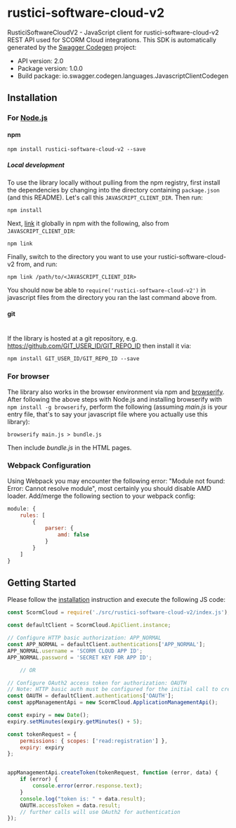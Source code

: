 # rustici-software-cloud-v2

RusticiSoftwareCloudV2 - JavaScript client for rustici-software-cloud-v2
    REST API used for SCORM Cloud integrations.
This SDK is automatically generated by the [Swagger Codegen](https://github.com/swagger-api/swagger-codegen) project:

- API version: 2.0
- Package version: 1.0.0
- Build package: io.swagger.codegen.languages.JavascriptClientCodegen

## Installation

### For [Node.js](https://nodejs.org/)

#### npm

```shell
npm install rustici-software-cloud-v2 --save
```

##### Local development

To use the library locally without pulling from the npm registry, first install the dependencies by changing
into the directory containing `package.json` (and this README). Let's call this `JAVASCRIPT_CLIENT_DIR`. Then run:

```shell
npm install
```

Next, [link](https://docs.npmjs.com/cli/link) it globally in npm with the following, also from `JAVASCRIPT_CLIENT_DIR`:

```shell
npm link
```

Finally, switch to the directory you want to use your rustici-software-cloud-v2 from, and run:

```shell
npm link /path/to/<JAVASCRIPT_CLIENT_DIR>
```

You should now be able to `require('rustici-software-cloud-v2')` in javascript files from the directory you ran the last
command above from.

#### git
#
If the library is hosted at a git repository, e.g.
https://github.com/GIT_USER_ID/GIT_REPO_ID
then install it via:

```shell
npm install GIT_USER_ID/GIT_REPO_ID --save
```

### For browser

The library also works in the browser environment via npm and [browserify](http://browserify.org/). After following
the above steps with Node.js and installing browserify with `npm install -g browserify`,
perform the following (assuming *main.js* is your entry file, that's to say your javascript file where you actually
use this library):

```shell
browserify main.js > bundle.js
```

Then include *bundle.js* in the HTML pages.

### Webpack Configuration

Using Webpack you may encounter the following error: "Module not found: Error:
Cannot resolve module", most certainly you should disable AMD loader. Add/merge
the following section to your webpack config:

```javascript
module: {
    rules: [
        {
            parser: {
                amd: false
            }
        }
    ]
}
```

## Getting Started

Please follow the [installation](#installation) instruction and execute the following JS code:

```javascript
const ScormCloud = require('./src/rustici-software-cloud-v2/index.js');

const defaultClient = ScormCloud.ApiClient.instance;

// Configure HTTP basic authorization: APP_NORMAL
const APP_NORMAL = defaultClient.authentications['APP_NORMAL'];
APP_NORMAL.username = 'SCORM CLOUD APP ID';
APP_NORMAL.password = 'SECRET KEY FOR APP ID';

    // OR

// Configure OAuth2 access token for authorization: OAUTH
// Note: HTTP basic auth must be configured for the initial call to create an OAuth2 token
const OAUTH = defaultClient.authentications['OAUTH'];
const appManagementApi = new ScormCloud.ApplicationManagementApi();

const expiry = new Date();
expiry.setMinutes(expiry.getMinutes() + 5);

const tokenRequest = {
    permissions: { scopes: ['read:registration'] },
    expiry: expiry
};


appManagementApi.createToken(tokenRequest, function (error, data) {
    if (error) {
        console.error(error.response.text);
    }
    console.log("token is: " + data.result);
    OAUTH.accessToken = data.result;
    // further calls will use OAuth2 for authentication
});
```
